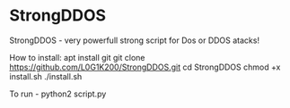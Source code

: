 # StrongDDOS
StrongDDOS - very powerfull strong script for Dos or DDOS atacks!

How to install:
 apt install git
 git clone https://github.com/L0G1K200/StrongDDOS.git
 cd StrongDDOS
 chmod +x install.sh
 ./install.sh

To run - python2 script.py

